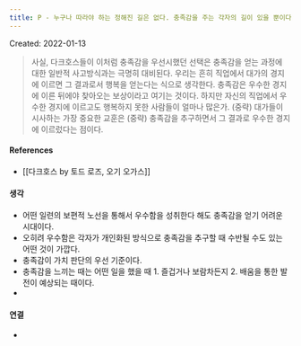 ```yaml
---
title: P - 누구나 따라야 하는 정해진 길은 없다. 충족감을 주는 각자의 길이 있을 뿐이다
---
```


Created: 2022-01-13

>사실, 다크호스들이 이처럼 충족감을 우선시했던 선택은 충족감을 얻는 과정에 대한 일반적 사고방식과는 극명히 대비된다. 우리는 흔히 직업에서 대가의 경지에 이르면 그 결과로서 행복을 얻는다는 식으로 생각한다. 충족감은 우수한 경지에 이른 뒤에야 찾아오는 보상이라고 여기는 것이다. 하지만 자신의 직업에서 우수한 경지에 이르고도 행복하지 못한 사람들이 얼마나 많은가. (중략) 대가들이 시사하는 가장 중요한 교훈은 (중략) 충족감을 추구하면서 그 결과로 우수한 경지에 이르렀다는 점이다.

#### References
- [[다크호스 by 토드 로즈, 오기 오가스]]

#### 생각
- 어떤 일련의 보편적 노선을 통해서 우수함을 성취한다 해도 충족감을 얻기 어려운 시대이다. 
- 오히려 우수함은 각자가 개인화된 방식으로 충족감을 추구할 때 수반될 수도 있는 어떤 것이 가깝다. 
- 충족감이 가치 판단의 우선 기준이다.
- 충족감을 느끼는 때는 어떤 일을 했을 때 1. 즐겁거나 보람차든지 2. 배움을 통한 발전이 예상되는 때이다.
- 
#### 연결
- 